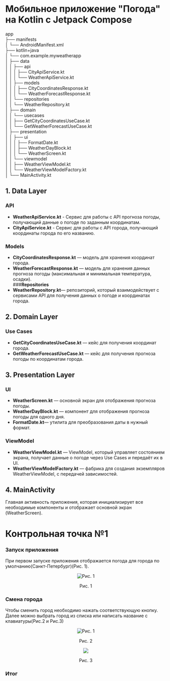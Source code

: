 
# Мобильное приложение "Погода" на Kotlin с Jetpack Compose

app  
├── manifests  
│   └── AndroidManifest.xml  
├── kotlin+java  
│   └── com.example.myweatherapp  
│       ├── data  
│       │   ├── api  
│       │   │   ├── CityApiService.kt  
│       │   │   └── WeatherApiService.kt  
│       │   ├── models  
│       │   │   ├── CityCoordinatesResponse.kt  
│       │   │   └── WeatherForecastResponse.kt  
│       │   └── repositories  
│       │       └── WeatherRepository.kt  
│       ├── domain  
│       │   └── usecases  
│       │       ├── GetCityCoordinatesUseCase.kt  
│       │       └── GetWeatherForecastUseCase.kt  
│       ├── presentation  
│       │   ├── ui  
│       │   │   ├── FormatDate.kt  
│       │   │   ├── WeatherDayBlock.kt  
│       │   │   └── WeatherScreen.kt  
│       │   └── viewmodel  
│       │       ├── WeatherViewModel.kt  
│       │       └── WeatherViewModelFactory.kt  
│       └── MainActivity.kt  

## 1. **Data Layer**
### **API**  
- **WeatherApiService.kt** - Сервис для работы с API прогноза погоды, получающий данные о погоде по заданным координатам.  
- **CityApiService.kt** - Сервис для работы с API города, получающий координаты города по его названию.  
### **Models**  
- **CityCoordinatesResponse.kt** — модель для хранения координат города.  
- **WeatherForecastResponse.kt** — модель для хранения данных прогноза погоды (максимальная и минимальная температура, осадки).  
###**Repositories**  
- **WeatherRepository.kt**— репозиторий, который взаимодействует с сервисами API для получения данных о погоде и координатах города.  

## 2. **Domain Layer**
### **Use Cases**  
- **GetCityCoordinatesUseCase.kt** — кейс для получения координат города.  
- **GetWeatherForecastUseCase.kt** — кейс для получения прогноза погоды по координатам города.  

## 3. **Presentation Layer**
### **UI**  
- **WeatherScreen.kt** — основной экран для отображения прогноза погоды.  
- **WeatherDayBlock.kt** — компонент для отображения прогноза погоды для одного дня.  
- **FormatDate.kt**— утилита для преобразования даты в нужный формат.  
### **ViewModel**  
- **WeatherViewModel.kt** — ViewModel, который управляет состоянием экрана, получает данные о погоде через Use Cases и передаёт их в UI.  
- **WeatherViewModelFactory.kt** — фабрика для создания экземпляров WeatherViewModel, с передачей зависимостей.  

## 4. **MainActivity**  
Главная активность приложения, которая инициализирует все необходимые компоненты и отображает основной экран (WeatherScreen).  


# Контрольная точка №1

### Запуск приложения
При первом запуске приложения отображается погода для города по умолчанию(Санкт-Петербург)(Рис. 1).  
<p align="center">
  <img src="https://github.com/user-attachments/assets/55970848-3330-4926-a415-f7d489549e71" alt="Рис. 1" />
</p>

<p align="center">Рис. 1</p>

### Смена города
Чтобы сменить город необходимо нажать соответствующую кнопку. Далее можно выбрать город из списка или написать название с клавиатуры(Рис.2 и Рис.3)  
<p align="center">
  <img src="https://github.com/user-attachments/assets/1638f1a0-30d9-4a5a-8ae7-16846e8d58f4" alt="Рис. 1" />
</p>

<p align="center">Рис. 2</p>
<p align="center">
  <img src="https://github.com/user-attachments/assets/3f216142-560e-4450-a374-1068fcb440f7" />
</p>
<p align="center">Рис. 3</p>


### Итог

<p align="center">
  <img src="https://github.com/user-attachments/assets/08b22f4b-1c86-4352-afcd-0c23687058c2" alt="" />
</p>
